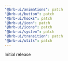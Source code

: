 ```yaml
---
"@brb-ui/animations": patch
"@brb-ui/button": patch
"@brb-ui/hooks": patch
"@brb-ui/icon": patch
"@brb-ui/icons": patch
"@brb-ui/system": patch
"@brb-ui/transition": patch
"@brb-ui/utils": patch
---
```


Initial release
